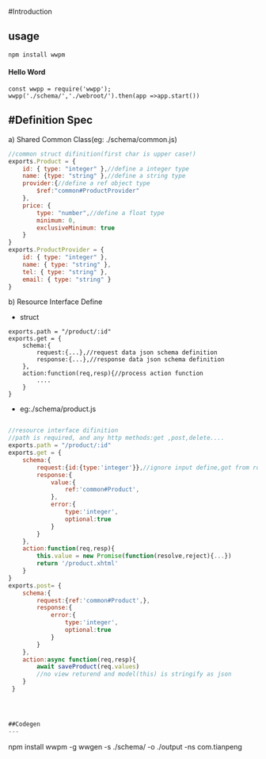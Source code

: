 #Introduction

usage
---
```
npm install wwpm
```
#### Hello Word

```
const wwpp = require('wwpp');
wwpp('./schema/','./webroot/').then(app =>app.start())

```

#Definition Spec
---

  a) Shared Common Class(eg: ./schema/common.js)

``` javascript
//common struct difinition(first char is upper case!)
exports.Product = {
    id: { type: "integer" },//define a integer type
    name: {type: "string" },//define a string type
    provider:{//define a ref object type
        $ref:"common#ProductProvider"
    },
    price: {
        type: "number",//define a float type
        minimum: 0,
        exclusiveMinimum: true
    }
}
exports.ProductProvider = {
    id: { type: "integer" },
    name: { type: "string" },
    tel: { type: "string" },
    email: { type: "string" }
}
```
  b) Resource Interface Define 
  
* struct

```
exports.path = "/product/:id"
exports.get = {
	schema:{
		request:{...},//request data json schema definition
		response:{...},//response data json schema definition
	},
	action:function(req,resp){//process action function
		....
	}
}
```
     
* eg:./schema/product.js

``` javascript

//resource interface difinition
//path is required, and any http methods:get ,post,delete....
exports.path = "/product/:id"
exports.get = {
    schema:{
        request:{id:{type:'integer'}},//ignore input define,got from router
        response:{
            value:{
                ref:'common#Product',
            },
            error:{
                type:'integer',
                optional:true
            }
        }
    },
    action:function(req,resp){
        this.value = new Promise(function(resolve,reject){...})
        return '/product.xhtml'
    }
}
exports.post= {
    schema:{
        request:{ref:'common#Product',},
        response:{
            error:{
                type:'integer',
                optional:true
            }
        }
    },
    action:async function(req,resp){
        await saveProduct(req.values)
        //no view returend and model(this) is stringify as json
    }
 }




##Codegen
---
```
npm install wwpm -g
wwgen -s ./schema/ -o ./output -ns com.tianpeng
```